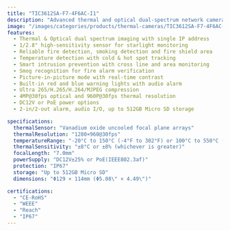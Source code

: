 ```yaml
---
title: "TIC3612SA-F7-4F6AC-I1"
description: "Advanced thermal and optical dual-spectrum network camera featuring reliable fire detection, temperature monitoring, and smart intrusion prevention capabilities. Perfect for 24/7 surveillance with dual video output through a single IP address."
image: "/images/categories/products/thermal-cameras/TIC3612SA-F7-4F6AC-I1.png"
features:
  - Thermal & Optical dual spectrum imaging with single IP address
  - 1/2.8" high-sensitivity sensor for starlight monitoring
  - Reliable fire detection, smoking detection and fire shield area
  - Temperature detection with cold & hot spot tracking
  - Smart intrusion prevention with cross line and area monitoring
  - Smog recognition for fire alarm verification
  - Picture-in-picture mode with real-time contrast
  - Built-in red and blue warning lights with audio alarm
  - Ultra 265/H.265/H.264/MJPEG compression
  - 4MP@30fps optical and 960P@30fps thermal resolution
  - DC12V or PoE power options
  - 2-in/2-out alarm, audio I/O, up to 512GB Micro SD storage

specifications:
  thermalSensor: "Vanadium oxide uncooled focal plane arrays"
  thermalResolution: "1280×960@30fps"
  temperatureRange: "-20°C to 150°C (-4°F to 302°F) or 100°C to 550°C (212°F to 1022°F)"
  thermalSensitivity: "±8°C or ±8% (whichever is greater)"
  focalLength: "7.0mm"
  powerSupply: "DC12V±25% or PoE(IEEE802.3af)"
  protection: "IP67"
  storage: "Up to 512GB Micro SD"
  dimensions: "Φ129 × 114mm (Φ5.08\" × 4.49\")"

certifications:
  - "CE-RoHS"
  - "WEEE"
  - "Reach"
  - "IP67"
---
```

